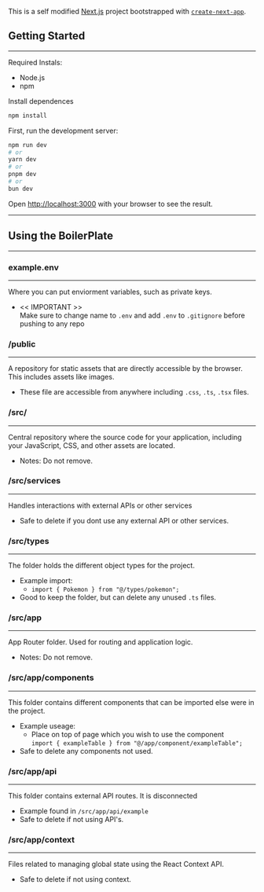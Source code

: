 This is a self modified [Next.js](https://nextjs.org) project bootstrapped with [`create-next-app`](https://nextjs.org/docs/app/api-reference/cli/create-next-app).

## Getting Started
---
Required Instals:
- Node.js
- npm

Install dependences

```bash
npm install
```

First, run the development server:

```bash
npm run dev
# or
yarn dev
# or
pnpm dev
# or
bun dev
```
Open [http://localhost:3000](http://localhost:3000) with your browser to see the result.

---
## Using the BoilerPlate
---
### example.env
---
Where you can put enviorment variables, such as private keys.
- << IMPORTANT >> <br>
Make sure to change name to `.env` and add `.env` to `.gitignore` before pushing to any repo

### /public
---
A repository for static assets that are directly accessible by the browser. This includes assets like images.
- These file are accessible from anywhere including `.css`, `.ts`, `.tsx` files.

### /src/
---
Central repository where the source code for your application, including your JavaScript, CSS, and other assets are located.

- Notes: Do not remove.

### /src/services
---
Handles interactions with external APIs or other services
- Safe to delete if you dont use any external API or other services.

### /src/types
---
The folder holds the different object types for the project. <br>
- Example import:
    - `import { Pokemon } from "@/types/pokemon";`
- Good to keep the folder, but can delete any unused `.ts` files.


### /src/app
---
App Router folder. Used for routing and application logic.
- Notes: Do not remove.


### /src/app/components
---
This folder contains different components that can be imported else were in the project.
- Example useage:
    - Place on top of page which you wish to use the component <br>
      `import { exampleTable } from "@/app/component/exampleTable";`
- Safe to delete any components not used.


### /src/app/api
---
This folder contains external API routes. It is disconnected 
- Example found in `/src/app/api/example`
- Safe to delete if not using API's.


### /src/app/context
---
Files related to managing global state using the React Context API.
- Safe to delete if not using context.

